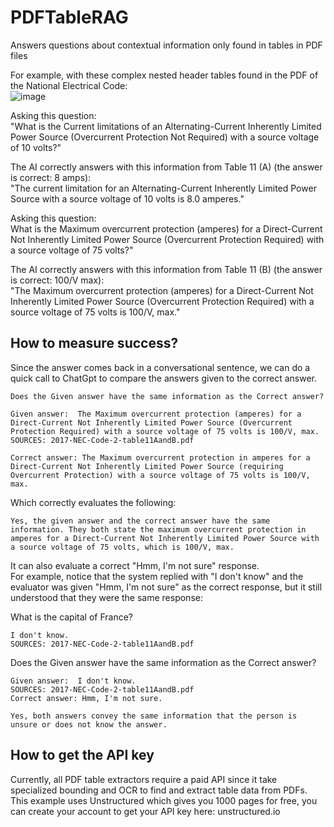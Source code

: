 # PDFTableRAG
Answers questions about contextual information only found in tables in PDF files

For example, with these complex nested header tables found in the PDF of the National Electrical Code:  
![image](https://github.com/rcorvus/PDFTableRAG/assets/5025458/cb02f88f-28fb-46a8-b31f-c4739b465dcf)

Asking this question:  
"What is the Current limitations of an Alternating-Current Inherently Limited Power Source (Overcurrent Protection Not Required) with a source voltage of 10 volts?"  

The AI correctly answers with this information from Table 11 (A) (the answer is correct: 8 amps):  
"The current limitation for an Alternating-Current Inherently Limited Power Source with a source voltage of 10 volts is 8.0 amperes."  

Asking this question:  
What is the Maximum overcurrent protection (amperes) for a Direct-Current Not Inherently Limited Power Source (Overcurrent Protection Required) with a source voltage of 75 volts?"  

The AI correctly answers with this information from Table 11 (B) (the answer is correct: 100/V max):  
"The Maximum overcurrent protection (amperes) for a Direct-Current Not Inherently Limited Power Source (Overcurrent Protection Required) with a source voltage of 75 volts is 100/V, max."  

## How to measure success?

Since the answer comes back in a conversational sentence, we can do a quick call to ChatGpt to compare the answers given to the correct answer.  

```
Does the Given answer have the same information as the Correct answer?  

Given answer:  The Maximum overcurrent protection (amperes) for a Direct-Current Not Inherently Limited Power Source (Overcurrent Protection Required) with a source voltage of 75 volts is 100/V, max.  
SOURCES: 2017-NEC-Code-2-table11AandB.pdf  

Correct answer: The Maximum overcurrent protection in amperes for a Direct-Current Not Inherently Limited Power Source (requiring Overcurrent Protection) with a source voltage of 75 volts is 100/V, max.  
```

Which correctly evaluates the following:  
```
Yes, the given answer and the correct answer have the same information. They both state the maximum overcurrent protection in amperes for a Direct-Current Not Inherently Limited Power Source with a source voltage of 75 volts, which is 100/V, max.  
```

It can also evaluate a correct "Hmm, I'm not sure" response.  
For example, notice that the system replied with "I don't know" and the evaluator was given "Hmm, I'm not sure" as the correct response, but it still understood that they were the same response:  

What is the capital of France?  
```
I don't know.  
SOURCES: 2017-NEC-Code-2-table11AandB.pdf
```

Does the Given answer have the same information as the Correct answer?  
```
Given answer:  I don't know.  
SOURCES: 2017-NEC-Code-2-table11AandB.pdf  
Correct answer: Hmm, I'm not sure.  
```
```
Yes, both answers convey the same information that the person is unsure or does not know the answer.
```

## How to get the API key  
Currently, all PDF table extractors require a paid API since it take specialized bounding and OCR to find and extract table data from PDFs. This example uses Unstructured which gives you 1000 pages for free, you can create your account to get your API key here: unstructured.io  
